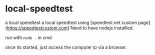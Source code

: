 # local-speedtest
a local speedtest
a local speedtest using [speedtest.net custom page](https://speedtestcustom.com]
Need to have nodejs installled. 

run with `node .` in cmd

once its started, just access the computer ip via a browser.

